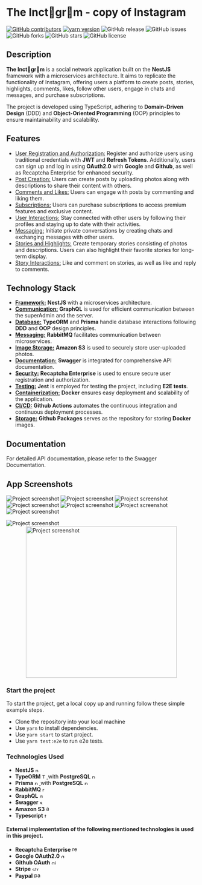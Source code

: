 # The  Inct🍊gr🍊m  - copy of Instagram
[![GitHub contributors](https://img.shields.io/github/contributors/Alexsandr3/Inctagram.svg)](https://github.com/Alexsandr3/Inctagram/graphs/contributors)
[![yarn version](https://badge.fury.io/js/yarn.svg)](https://badge.fury.io/js/yarn)
![GitHub release](https://img.shields.io/github/release/Alexsandr3/Inctagram.svg)
![GitHub issues](https://img.shields.io/github/issues/Alexsandr3/Inctagram.svg)
![GitHub forks](https://img.shields.io/github/forks/Alexsandr3/Inctagram.svg)
![GitHub stars](https://img.shields.io/github/stars/Alexsandr3/Inctagram.svg)
![GitHub license](https://img.shields.io/github/license/Alexsandr3/Inctagram.svg)

## Description

**The Inct🍊gr🍊m** is a social network application built on the **NestJS** framework with a microservices architecture. 
It aims to replicate the functionality of Instagram, offering users a platform to create posts, stories, highlights, comments, likes, follow other users, engage in chats and messages, and purchase subscriptions.

The project is developed using TypeScript, adhering to **Domain-Driven Design** (DDD) and **Object-Oriented Programming** (OOP) principles to ensure maintainability and scalability.


## Features

- [User Registration and Authorization:](#user-registration-and-authorization)
Register and authorize users using traditional credentials with **JWT** and **Refresh Tokens**. 
Additionally, users can sign up and log in using **OAuth2.0** with **Google** and **Github**, as well as Recaptcha Enterprise for enhanced security.
- [Post Creation:](#post-creation)
Users can create posts by uploading photos along with descriptions to share their content with others.
- [Comments and Likes:](#comments-and-likes)
Users can engage with posts by commenting and liking them.
- [Subscriptions:](#subscriptions)
Users can purchase subscriptions to access premium features and exclusive content.
- [User Interactions:](#user-interactions)
Stay connected with other users by following their profiles and staying up to date with their activities.
- [Messaging:](#messaging)
Initiate private conversations by creating chats and exchanging messages with other users.
- [Stories and Highlights:](#stories-and-highlights)
Create temporary stories consisting of photos and descriptions. Users can also highlight their favorite stories for long-term display.
- [Story Interactions:](#story-interactions)
Like and comment on stories, as well as like and reply to comments.

## Technology Stack

- [**Framework:**](#framework)
  **NestJS** with a microservices architecture.
- [**Communication:**](#communication)
  **GraphQL** is used for efficient communication between the superAdmin and the server.
- [**Database:**](#database)
  **TypeORM** and **Prisma** handle database interactions following **DDD** and **OOP** design principles.
- [**Messaging:**](#messaging)
  **RabbitMQ** facilitates communication between microservices.
- [**Image Storage:**](#image-storage)
  **Amazon S3** is used to securely store user-uploaded photos.
- [**Documentation:**](#documentation)
  **Swagger** is integrated for comprehensive API documentation.
- [**Security:**](#security)
  **Recaptcha Enterprise** is used to ensure secure user registration and authorization.
- [**Testing:**](#testing)
  **Jest** is employed for testing the project, including **E2E tests**.
- [**Containerization:**](#containerization)
  **Docker** ensures easy deployment and scalability of the application.
- [**CI/CD:**](#cicd)
  **Github Actions** automates the continuous integration and continuous deployment processes.
- [**Storage:**](#storage)
  **Github Packages** serves as the repository for storing **Docker** images.

## Documentation
For detailed API documentation, please refer to the Swagger Documentation.

## App Screenshots


![Project screenshot](assets/images/screens/1.png)
![Project screenshot](assets/images/screens/2.png)
![Project screenshot](assets/images/screens/3.png)
![Project screenshot](assets/images/screens/4.png)
![Project screenshot](assets/images/screens/5.png)
![Project screenshot](assets/images/screens/6.png)
![Project screenshot](assets/images/screens/7.png)

[//]: # (![Project screenshot]&#40;assets/images/screens/8.png&#41;)
![Project screenshot](assets/images/screens/10.png)
<img src="assets/images/screens/9.png" alt="Project screenshot" width="400" style="display: block; margin: 0 auto;">


### Start the project

To start the project, get a local copy up and running follow these simple example steps.
- Clone the repository into your local machine
- Use `yarn` to install dependencies.
- Use `yarn start` to start project.
- Use `yarn test:e2e` to run e2e tests.

### Technologies Used

- **NestJS** <a href="https://nestjs.com" target="_blank" rel="noreferrer">
  <img src="assets/images/iconc/nestjs-plain.svg" alt="nestjs" width="12" height="12"/> </a>
- **TypeORM**  <a href="https://typeorm.io" target="_blank" rel="noreferrer">
  <img src="assets/images/iconc/typeOrm.svg" alt="TypeORM" width="12" height="12"/> </a> with **PostgreSQL** <a href="https://www.postgresql.org" target="_blank" rel="noreferrer">
  <img src="assets/images/iconc/postgresql-original.svg" alt="postgresql" width="12" height="12"/> </a>
- **Prisma** <a href="https://prisma.io" target="_blank" rel="noreferrer">
  <img src="assets/images/iconc/Prisma-DarkSymbol.svg" alt="prisma" width="12" height="12"/> </a> with **PostgreSQL** <a href="https://www.postgresql.org" target="_blank" rel="noreferrer">
  <img src="assets/images/iconc/postgresql-original.svg" alt="postgresql" width="12" height="12"/> </a>
- **RabbitMQ** <a href="https://www.rabbitmq.com" target="_blank" rel="noreferrer">
  <img src="assets/images/iconc/rabbitmq.svg" alt="rabbitmq" width="12" height="12"/> </a>
- **GraphQL** <a href="https://graphql.org" target="_blank" rel="noreferrer">
  <img src="assets/images/iconc/graphql.svg" alt="graphql" width="12" height="12"/> </a>
- **Swagger** <a href="https://swagger.io" target="_blank" rel="noreferrer">
  <img src="assets/images/iconc/swagger.svg" alt="swagger" width="12" height="12"/> </a>
- **Amazon S3**  <a href="https://aws.amazon.com/?nc2=h_lg" target="_blank" rel="noreferrer">
  <img src="assets/images/iconc/aws.svg" alt="aws" width="15" height="15"/> </a>
- **Typescript**  <a href="https://www.typescriptlang.org" target="_blank" rel="noreferrer">
  <img src="assets/images/iconc/typescript-original.svg" alt="typescript" width="12" height="12"/> </a> 


#### External implementation of the following mentioned technologies is used in this project.

- **Recaptcha Enterprise** <a href="https://www.google.com/recaptcha/about/" target="_blank" rel="noreferrer">
  <img src="assets/images/iconc/recaptcha.svg" alt="recaptcha" width="15" height="15"/> </a>
- **Google OAuth2.0** <a href="https://developers.google.com/identity/protocols/oauth2" target="_blank" rel="noreferrer">
  <img src="assets/images/iconc/google.svg" alt="google" width="12" height="12"/> </a>
- **Github OAuth** <a href="https://docs.github.com/en/developers/apps/authorizing-oauth-apps" target="_blank" rel="noreferrer">
  <img src="assets/images/iconc/github.svg" alt="github" width="12" height="12"/> </a>
- **Stripe** <a href="https://stripe.com" target="_blank" rel="noreferrer">
  <img src="assets/images/iconc/stripe.svg" alt="stripe" width="20" height="12"/> </a>
- **Paypal** <a href="https://www.paypal.com" target="_blank" rel="noreferrer">
  <img src="assets/images/iconc/paypal.svg" alt="paypal" width="20" height="15"/> </a>
